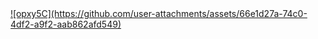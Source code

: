 <div> 
  <a href="https://youtu.be/LoXgNsDZRuc?t=31" target="_blank">![opxy5C](https://github.com/user-attachments/assets/66e1d27a-74c0-4df2-a9f2-aab862afd549)

</div>
